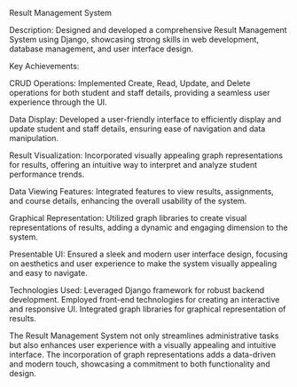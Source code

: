 Result Management System

Description:
Designed and developed a comprehensive Result Management System using Django, showcasing strong skills in web development, database management, and user interface design.

Key Achievements:

CRUD Operations:
Implemented Create, Read, Update, and Delete operations for both student and staff details, providing a seamless user experience through the UI.

Data Display:
Developed a user-friendly interface to efficiently display and update student and staff details, ensuring ease of navigation and data manipulation.

Result Visualization:
Incorporated visually appealing graph representations for results, offering an intuitive way to interpret and analyze student performance trends.

Data Viewing Features:
Integrated features to view results, assignments, and course details, enhancing the overall usability of the system.

Graphical Representation:
Utilized graph libraries to create visual representations of results, adding a dynamic and engaging dimension to the system.

Presentable UI:
Ensured a sleek and modern user interface design, focusing on aesthetics and user experience to make the system visually appealing and easy to navigate.

Technologies Used:
Leveraged Django framework for robust backend development.
Employed front-end technologies for creating an interactive and responsive UI.
Integrated graph libraries for graphical representation of results.

The Result Management System not only streamlines administrative tasks but also enhances user experience with a visually appealing and intuitive interface. The incorporation of graph representations adds a data-driven and modern touch, showcasing a commitment to both functionality and design.
